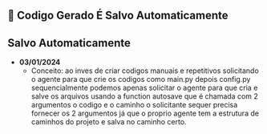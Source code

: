 ## 📖 Codigo Gerado É Salvo Automaticamente
## **Salvo Automaticamente** 
- **03/01/2024**  
  - Conceito: ao inves de criar codigos manuais e repetitivos solicitando o agente para que crie os codigos como main.py depois config.py sequencialmente podemos apenas solicitar o agente para que cria e salve os arquivos usando a function autosave que é chamada com 2 argumentos o codigo e o caminho o solicitante sequer precisa fornecer os 2 argumentos já que o proprio agente tem a estrutura de caminhos do projeto e salva no caminho certo. 
